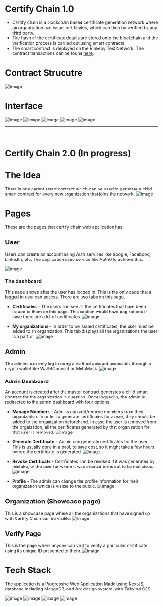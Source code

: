 # Certify Chain 1.0
- Certify chain is a blockchain based certificate generation network where an organization can issue certificates, which can then by verified by any third party.
- The hash of the certificate details are stored onto the blockchain and the verification process is carried out using smart contracts.
- The smart contract is deployed on the Rinkeby Test Network. The contract transactions can be found [here](https://rinkeby.etherscan.io/address/0xd8c6b3C5eec446E7a7E2C4390fD52E00d1099c9F).

# Contract Strucutre
![image](https://user-images.githubusercontent.com/51917666/145521701-2a59b90a-588b-48ac-92d6-a8bd07bfad04.png)


# Interface

![image](https://user-images.githubusercontent.com/51917666/145521018-8da25ac1-30ec-4717-877a-9ce0a41b1c34.png)
![image](https://user-images.githubusercontent.com/51917666/145520862-90c72e4c-cc98-4e58-9c2e-79f588211ae1.png)
![image](https://user-images.githubusercontent.com/51917666/145520876-418bcb74-6a97-4ad3-a112-94a53bac11f0.png)
![image](https://user-images.githubusercontent.com/51917666/145520892-60e85e9b-05b4-4027-a883-da8fbe4a2fe0.png)
![image](https://user-images.githubusercontent.com/51917666/145520900-aa4cb876-f5f0-46e0-b3cd-e224c8144f14.png)


---------------------------------------------------------------------------------------------------------------------------

<br>

# Certify Chain 2.0 (In progress)

# The idea
There is one parent smart contract which can be used to generate a child smart contract for every new organization that joins the network. 
![image](https://user-images.githubusercontent.com/27415791/143009140-ee2f0fa6-09c5-4a6f-82a4-6ec6158a49f6.png)

# Pages
These are the pages that certify chain web application has: 

## User
Users can create an account using Auth services like Google, Facebook, LinkedIn, etc. The application uses service like Auth0 to achieve this.

![image](https://user-images.githubusercontent.com/27415791/143014174-6b2ff012-b5c8-4735-aab2-2d950e70d1fc.png)

### The dashboard
This page shows after the user has logged in. This is the only page that a logged in user can access. There are two tabs on this page. 

- **Certificates** - The users can see all the certificates that have been issued to them on this page. This section would have paginations in case there are a lot of certificates.
![image](https://user-images.githubusercontent.com/27415791/143014290-f2646699-c04c-438d-bfbb-1f43c72cabc8.png)

- **My organizations** - In order to be issued certificates, the user must be added to an organization. This tab displays all the organizations the user is a part of. 
![image](https://user-images.githubusercontent.com/27415791/143014585-d17a1b75-ec61-490e-8276-228977ea3ba2.png)

## Admin
The admins can only log in using a verified account accessible through a crypto wallet like WalletConnect or MetaMask. 
![image](https://user-images.githubusercontent.com/27415791/143021871-09f841dc-2ffe-4d24-b3f6-f29cd6739400.png)

### Admin Dashboard
An account is created after the master contract generates a child smart contract for the organization in question. Once logged in, the admin is redirected to the admin dashboard with four options. 

- **Manage Members** - Admins can add/remove members from their organization. In order to generate certificates for a user, they should be added to the organization beforehand. In case the user is removed from the orgaization, all the certificates generated by that organization for that user is removed. 
![image](https://user-images.githubusercontent.com/27415791/143023271-260a1c04-433b-41ed-b750-49a13583740f.png)

- **Generate Certificate** - Admin can generate certificates for the user. This is usually done in a pool, to save cost, so it might take a few hours before the certificate is generated. 
![image](https://user-images.githubusercontent.com/27415791/143023299-57b5f778-2cfc-41ef-834e-3d16c0652f2e.png)

-  **Revoke Certificate** - Certificates can be revoked if it was generated by mistake, or the user for whom it was created turns out to be malicious. 
![image](https://user-images.githubusercontent.com/27415791/143023336-d6a2c3dc-d36e-4aec-ab35-95d23ddcb387.png)

-  **Profile** - The admin can change the profile information for their organization which is visible to the public. 
![image](https://user-images.githubusercontent.com/27415791/143023387-6d0cf985-9043-486b-86e4-949ad1cfb5f5.png)


## Organization (Showcase page)
This is a showcase page where all the organizations that have signed up with Certify Chain can be visible. 
![image](https://user-images.githubusercontent.com/27415791/143023777-1c6af5aa-5063-4e2c-9736-ff2b20a2aa4a.png)

## Verify Page
This is the page where anyone can visit to verify a particular certificate using its unique ID presented to them.
![image](https://user-images.githubusercontent.com/27415791/143024406-53f89272-f68b-4873-9e81-d8677ff82d8d.png)


# Tech Stack
The application is a Progressive Web Application Made using NextJS, database including MongoDB, and Ant design system, with Tailwind CSS.

![image](https://user-images.githubusercontent.com/27415791/143024608-0773759a-cdbb-4df9-9883-66b4c2f48ff9.png)
![image](https://user-images.githubusercontent.com/27415791/143024646-5caa8327-6626-407b-887f-2fdf4a546e25.png)
![image](https://user-images.githubusercontent.com/27415791/143024709-a9866840-e9b4-4373-95b1-1e40c95aaa39.png)
![image](https://user-images.githubusercontent.com/27415791/143024740-bcac3499-c0df-4f54-b4ee-4f0acd094bff.png)
